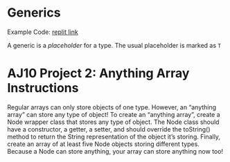# Generics

Example Code: [replit link](https://repl.it/@JuniLearning/AJ10-Node-Class)

A generic is a *placeholder* for a type. The usual placeholder is marked as `T`

# AJ10 Project 2: Anything Array Instructions

Regular arrays can only store objects of one type. However, an “anything array” can store any type of object! To create an “anything array”, create a Node wrapper class that stores any type of object. The Node class should have a constructor, a getter, a setter, and should override the toString() method to return the String representation of the object it’s storing. Finally, create an array of at least five Node objects storing different types. Because a Node can store anything, your array can store anything now too!
